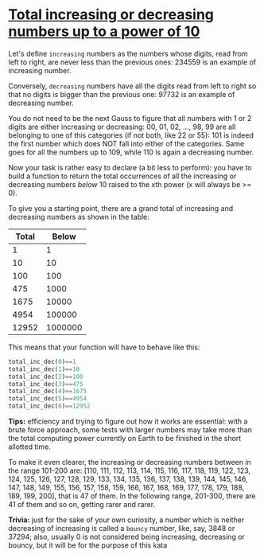 # [Total increasing or decreasing numbers up to a power of 10](https://www.codewars.com/kata/55b195a69a6cc409ba000053)

Let's define `increasing` numbers as the numbers whose digits, read from left to right, are never less than the previous ones: 234559 is an example of increasing number.

Conversely, `decreasing` numbers have all the digits read from left to right so that no digits is bigger than the previous one: 97732 is an example of decreasing number.

You do not need to be the next Gauss to figure that all numbers with 1 or 2 digits are either increasing or decreasing: 00, 01, 02, ..., 98, 99 are all belonging to one of this categories (if not both, like 22 or 55): 101 is indeed the first number which does NOT fall into either of the categories. Same goes for all the numbers up to 109, while 110 is again a decreasing number.

Now your task is rather easy to declare (a bit less to perform): you have to build a function to return the total occurrences of all the increasing or decreasing numbers *below* 10 raised to the xth power (x will always be >= 0).

To give you a starting point, there are a grand total of increasing and decreasing numbers as shown in the table:

|Total  | Below|
| --- | --- |
| 1      | 1 |
| 10     | 10 |
| 100    | 100 |
| 475    | 1000 |
| 1675   | 10000|
| 4954   | 100000|
| 12952  | 1000000|

This means that your function will have to behave like this:
```python
total_inc_dec(0)==1
total_inc_dec(1)==10
total_inc_dec(2)==100
total_inc_dec(3)==475
total_inc_dec(4)==1675
total_inc_dec(5)==4954
total_inc_dec(6)==12952
```
**Tips:** efficiency and trying to figure out how it works are essential: with a brute force approach, some tests with larger numbers may take more than the total computing power currently on Earth to be finished in the short allotted time.

To make it even clearer, the increasing or decreasing numbers between in the range 101-200 are: [110, 111, 112, 113, 114, 115, 116, 117, 118, 119, 122, 123, 124, 125, 126, 127, 128, 129, 133, 134, 135, 136, 137, 138, 139, 144, 145, 146, 147, 148, 149, 155, 156, 157, 158, 159, 166, 167, 168, 169, 177, 178, 179, 188, 189, 199, 200], that is 47 of them. In the following range, 201-300, there are 41 of them and so on, getting rarer and rarer.

**Trivia:** just for the sake of your own curiosity, a number which is neither decreasing of increasing is called a `bouncy` number, like, say, 3848 or 37294; also, usually 0 is not considered being increasing, decreasing or bouncy, but it will be for the purpose of this kata